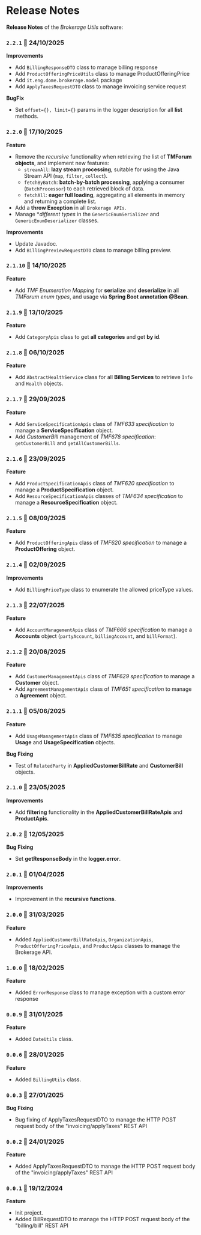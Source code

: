 # Release Notes

**Release Notes** of the *Brokerage Utils* software:

### <code>2.2.1</code> :calendar: 24/10/2025
**Improvements**
* Add `BillingResponseDTO` class to manage billing response
* Add `ProductOfferingPriceUtils` class to manage ProductOfferingPrice
* Add `it.eng.dome.brokerage.model` package
* Add `ApplyTaxesRequestDTO` class to manage invoicing service request

**BugFix**
* Set `offset={}, limit={}` params in the logger description for all **list** methods.


### <code>2.2.0</code> :calendar: 17/10/2025
**Feature**
* Remove the *recursive* functionality when retrieving the list of **TMForum objects**, and implement new features:
  - `streamAll`: **lazy stream processing**, suitable for using the Java Stream API (`map`, `filter`, `collect`).
  - `fetchByBatch`: **batch-by-batch processing**, applying a consumer (`BatchProcessor`) to each retrieved block of data.
  - `fetchAll`: **eager full loading**, aggregating all elements in memory and returning a complete list.
* Add a **throw Exception** in all `Brokerage APIs`.
* Manage **different types* in the `GenericEnumSerializer` and `GenericEnumDeserializer` classes.

**Improvements**
* Update Javadoc.
* Add `BillingPreviewRequestDTO` class to manage billing preview.


### <code>2.1.10</code> :calendar: 14/10/2025
**Feature**
* Add *TMF Enumeration Mapping* for **serialize** and **deserialize** in all *TMForum enum types*, and usage via **Spring Boot annotation @Bean**.


### <code>2.1.9</code> :calendar: 13/10/2025
**Feature**
* Add `CategoryApis` class to get **all categories** and get **by id**.


### <code>2.1.8</code> :calendar: 06/10/2025
**Feature**
* Add `AbstractHealthService` class for all **Billing Services** to retrieve `Info` and `Health` objects.


### <code>2.1.7</code> :calendar: 29/09/2025
**Feature**
* Add `ServiceSpecificationApis` class of *TMF633 specification* to manage a **ServiceSpecification** object.
* Add *CustomerBill* management of *TMF678 specification*: `getCustomerBill` and `getAllCustomerBills`.


### <code>2.1.6</code> :calendar: 23/09/2025
**Feature**
* Add `ProductSpecificationApis` class of *TMF620 specification* to manage a **ProductSpecification** object.
* Add `ResourceSpecificationApis` classes of *TMF634 specification* to manage a **ResourceSpecification** object.


### <code>2.1.5</code> :calendar: 08/09/2025
**Feature**
* Add `ProductOfferingApis` class of *TMF620 specification* to manage a **ProductOffering** object.

### <code>2.1.4</code> :calendar: 02/09/2025
**Improvements**
* Add `BillingPriceType` class to enumerate the allowed priceType values.

### <code>2.1.3</code> :calendar: 22/07/2025
**Feature**
* Add `AccountManagementApis` class of *TMF666 specification* to manage a **Accounts** object (`partyAccount`, `billingAccount`, and `billFormat`).


### <code>2.1.2</code> :calendar: 20/06/2025
**Feature**
* Add `CustomerManagementApis` class of *TMF629 specification* to manage a **Customer** object.
* Add `AgreementManagementApis` class of *TMF651 specification* to manage a **Agreement** object.


### <code>2.1.1</code> :calendar: 05/06/2025
**Feature**
* Add `UsageManagementApis` class of *TMF635 specification* to manage **Usage** and **UsageSpecification** objects.

**Bug Fixing**
* Test of `RelatedParty` in **AppliedCustomerBillRate** and **CustomerBill** objects.


### <code>2.1.0</code> :calendar: 23/05/2025
**Improvements**
* Add **filtering** functionality in the **AppliedCustomerBillRateApis** and **ProductApis**.


### <code>2.0.2</code> :calendar: 12/05/2025
**Bug Fixing**
* Set **getResponseBody** in the **logger.error**.


### <code>2.0.1</code> :calendar: 01/04/2025
**Improvements**
* Improvement in the **recursive functions**.


### <code>2.0.0</code> :calendar: 31/03/2025
**Feature**
* Added `AppliedCustomerBillRateApis`, `OrganizationApis`, `ProductOfferingPriceApis`, and `ProductApis` classes to manage the Brokerage API.

### <code>1.0.0</code> :calendar: 18/02/2025
**Feature**
* Added `ErrorResponse` class to manage exception with a custom error response

### <code>0.0.9</code> :calendar: 31/01/2025
**Feature**
* Added `DateUtils` class.


### <code>0.0.6</code> :calendar: 28/01/2025
**Feature**
* Added `BillingUtils` class.

### <code>0.0.3</code> :calendar: 27/01/2025
**Bug Fixing**
* Bug fixing of ApplyTaxesRequestDTO to manage the HTTP POST request body of the "invoicing/applyTaxes" REST API


### <code>0.0.2</code> :calendar: 24/01/2025
**Feature**
* Added ApplyTaxesRequestDTO to manage the HTTP POST request body of the "invoicing/applyTaxes" REST API


### <code>0.0.1</code> :calendar: 19/12/2024
**Feature**
* Init project.
* Added BillRequestDTO to manage the HTTP POST request body of the "billing/bill" REST API

